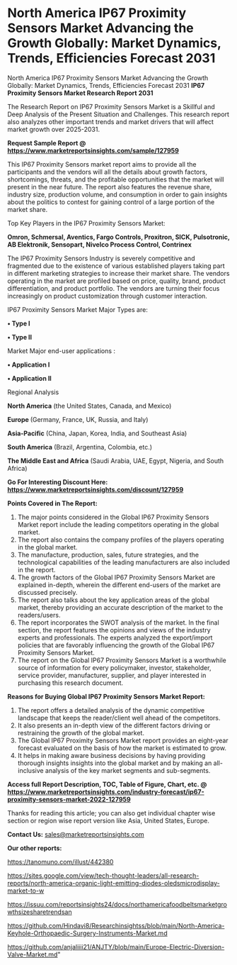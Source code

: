 # North America IP67 Proximity Sensors Market Advancing the Growth Globally: Market Dynamics, Trends, Efficiencies Forecast 2031
North America IP67 Proximity Sensors Market Advancing the Growth Globally: Market Dynamics, Trends, Efficiencies Forecast 2031
<strong>IP67 Proximity Sensors Market Research Report 2031</strong>

The Research Report on IP67 Proximity Sensors Market is a Skillful and Deep Analysis of the Present Situation and Challenges. This research report also analyzes other important trends and market drivers that will affect market growth over 2025-2031.

<strong>Request Sample Report @ <a href=https://www.marketreportsinsights.com/sample/127959>https://www.marketreportsinsights.com/sample/127959</a></strong>

This IP67 Proximity Sensors market report aims to provide all the participants and the vendors will all the details about growth factors, shortcomings, threats, and the profitable opportunities that the market will present in the near future. The report also features the revenue share, industry size, production volume, and consumption in order to gain insights about the politics to contest for gaining control of a large portion of the market share.

Top Key Players in the IP67 Proximity Sensors Market:

<strong>Omron, Schmersal, Aventics, Fargo Controls, Proxitron, SICK, Pulsotronic, AB Elektronik, Sensopart, Nivelco Process Control, Contrinex</strong>

The IP67 Proximity Sensors Industry is severely competitive and fragmented due to the existence of various established players taking part in different marketing strategies to increase their market share. The vendors operating in the market are profiled based on price, quality, brand, product differentiation, and product portfolio. The vendors are turning their focus increasingly on product customization through customer interaction.

IP67 Proximity Sensors Market Major Types are:

<strong>• Type I

• Type II</strong>

Market Major end-user applications :

<strong>• Application I

• Application II</strong>

Regional Analysis

</u><strong><b>North America</b></strong> (the United States, Canada, and Mexico)

<strong><b>Europe </b></strong>(Germany, France, UK, Russia, and Italy)

<strong><b>Asia-Pacific</b></strong> (China, Japan, Korea, India, and Southeast Asia)

<strong><b>South America</b></strong> (Brazil, Argentina, Colombia, etc.)

<strong><b>The Middle East and Africa</b></strong> (Saudi Arabia, UAE, Egypt, Nigeria, and South Africa)

<strong>Go For Interesting Discount Here: <a href=https://www.marketreportsinsights.com/discount/127959>https://www.marketreportsinsights.com/discount/127959</a></strong>

<strong>Points Covered in The Report:</strong>
<ol>
  <li>The major points considered in the Global IP67 Proximity Sensors Market report include the leading competitors operating in the global market.</li>
  <li>The report also contains the company profiles of the players operating in the global market.</li>
  <li>The manufacture, production, sales, future strategies, and the technological capabilities of the leading manufacturers are also included in the report.</li>
  <li>The growth factors of the Global IP67 Proximity Sensors Market are explained in-depth, wherein the different end-users of the market are discussed precisely.</li>
  <li>The report also talks about the key application areas of the global market, thereby providing an accurate description of the market to the readers/users.</li>
  <li>The report incorporates the SWOT analysis of the market. In the final section, the report features the opinions and views of the industry experts and professionals. The experts analyzed the export/import policies that are favorably influencing the growth of the Global IP67 Proximity Sensors Market.</li>
  <li>The report on the Global IP67 Proximity Sensors Market is a worthwhile source of information for every policymaker, investor, stakeholder, service provider, manufacturer, supplier, and player interested in purchasing this research document.</li>
</ol>
<strong>Reasons for Buying Global IP67 Proximity Sensors Market Report:</strong>

<ol>
  <li>The report offers a detailed analysis of the dynamic competitive landscape that keeps the reader/client well ahead of the competitors.</li>
  <li>It also presents an in-depth view of the different factors driving or restraining the growth of the global market.</li>
  <li>The Global IP67 Proximity Sensors Market report provides an eight-year forecast evaluated on the basis of how the market is estimated to grow.</li>
  <li>It helps in making aware business decisions by having providing thorough insights insights into the global market and by making an all-inclusive analysis of the key market segments and sub-segments.</li>
</ol>
<strong>Access full Report Description, TOC, Table of Figure, Chart, etc. @ <a href=https://www.marketreportsinsights.com/industry-forecast/ip67-proximity-sensors-market-2022-127959>https://www.marketreportsinsights.com/industry-forecast/ip67-proximity-sensors-market-2022-127959</a></strong>


Thanks for reading this article; you can also get individual chapter wise section or region wise report version like Asia, United States, Europe.

<strong>Contact Us:</strong>
sales@marketreportsinsights.com

<strong>Our other reports:</strong>

<a href=https://tanomuno.com/illust/442380>https://tanomuno.com/illust/442380</a>

<a href=https://sites.google.com/view/tech-thought-leaders/all-research-reports/north-america-organic-light-emitting-diodes-oledsmicrodisplay-market-to-w>https://sites.google.com/view/tech-thought-leaders/all-research-reports/north-america-organic-light-emitting-diodes-oledsmicrodisplay-market-to-w</a>

<a href=https://issuu.com/reportsinsights24/docs/northamericafoodbeltsmarketgrowthsizesharetrendsan>https://issuu.com/reportsinsights24/docs/northamericafoodbeltsmarketgrowthsizesharetrendsan</a>

<a href=https://github.com/Hindavi8/Researchinsightss/blob/main/North-America-Keyhole-Orthopaedic-Surgery-Instruments-Market.md>https://github.com/Hindavi8/Researchinsightss/blob/main/North-America-Keyhole-Orthopaedic-Surgery-Instruments-Market.md</a>

<a href=https://github.com/anjaliiii21/ANJTY/blob/main/Europe-Electric-Diversion-Valve-Market.md>https://github.com/anjaliiii21/ANJTY/blob/main/Europe-Electric-Diversion-Valve-Market.md</a>"
